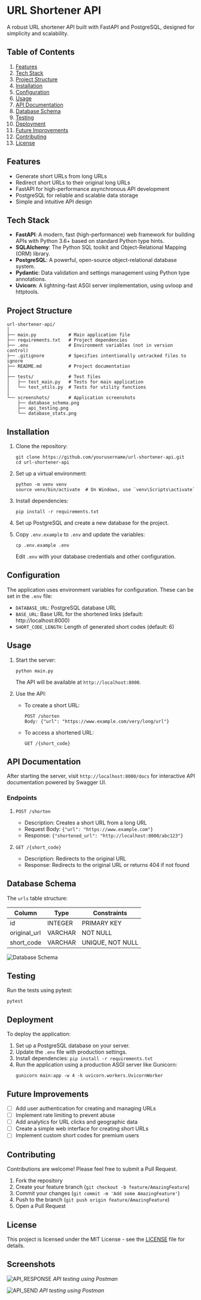 # URL Shortener API

A robust URL shortener API built with FastAPI and PostgreSQL, designed for simplicity and scalability.

## Table of Contents
1. [Features](#features)
2. [Tech Stack](#tech-stack)
3. [Project Structure](#project-structure)
4. [Installation](#installation)
5. [Configuration](#configuration)
6. [Usage](#usage)
7. [API Documentation](#api-documentation)
8. [Database Schema](#database-schema)
9. [Testing](#testing)
10. [Deployment](#deployment)
11. [Future Improvements](#future-improvements)
12. [Contributing](#contributing)
13. [License](#license)

## Features

- Generate short URLs from long URLs
- Redirect short URLs to their original long URLs
- FastAPI for high-performance asynchronous API development
- PostgreSQL for reliable and scalable data storage
- Simple and intuitive API design

## Tech Stack

- **FastAPI**: A modern, fast (high-performance) web framework for building APIs with Python 3.6+ based on standard Python type hints.
- **SQLAlchemy**: The Python SQL toolkit and Object-Relational Mapping (ORM) library.
- **PostgreSQL**: A powerful, open-source object-relational database system.
- **Pydantic**: Data validation and settings management using Python type annotations.
- **Uvicorn**: A lightning-fast ASGI server implementation, using uvloop and httptools.

## Project Structure

```
url-shortener-api/
│
├── main.py            # Main application file
├── requirements.txt   # Project dependencies
├── .env               # Environment variables (not in version control)
├── .gitignore         # Specifies intentionally untracked files to ignore
├── README.md          # Project documentation
│
├── tests/             # Test files
│   ├── test_main.py   # Tests for main application
│   └── test_utils.py  # Tests for utility functions
│
└── screenshots/       # Application screenshots
    ├── database_schema.png
    ├── api_testing.png
    └── database_stats.png
```

## Installation

1. Clone the repository:
   ```
   git clone https://github.com/yourusername/url-shortener-api.git
   cd url-shortener-api
   ```

2. Set up a virtual environment:
   ```
   python -m venv venv
   source venv/bin/activate  # On Windows, use `venv\Scripts\activate`
   ```

3. Install dependencies:
   ```
   pip install -r requirements.txt
   ```

4. Set up PostgreSQL and create a new database for the project.

5. Copy `.env.example` to `.env` and update the variables:
   ```
   cp .env.example .env
   ```
   Edit `.env` with your database credentials and other configuration.

## Configuration

The application uses environment variables for configuration. These can be set in the `.env` file:

- `DATABASE_URL`: PostgreSQL database URL
- `BASE_URL`: Base URL for the shortened links (default: http://localhost:8000)
- `SHORT_CODE_LENGTH`: Length of generated short codes (default: 6)

## Usage

1. Start the server:
   ```
   python main.py
   ```
   The API will be available at `http://localhost:8000`.

2. Use the API:
   - To create a short URL:
     ```
     POST /shorten
     Body: {"url": "https://www.example.com/very/long/url"}
     ```
   - To access a shortened URL:
     ```
     GET /{short_code}
     ```

## API Documentation

After starting the server, visit `http://localhost:8000/docs` for interactive API documentation powered by Swagger UI.

### Endpoints

1. `POST /shorten`
   - Description: Creates a short URL from a long URL
   - Request Body: `{"url": "https://www.example.com"}`
   - Response: `{"shortened_url": "http://localhost:8000/abc123"}`

2. `GET /{short_code}`
   - Description: Redirects to the original URL
   - Response: Redirects to the original URL or returns 404 if not found

## Database Schema

The `urls` table structure:

| Column       | Type    | Constraints       |
|--------------|---------|-------------------|
| id           | INTEGER | PRIMARY KEY       |
| original_url | VARCHAR | NOT NULL          |
| short_code   | VARCHAR | UNIQUE, NOT NULL  |

![Database Schema](screenshots/database_schema.png)

## Testing

Run the tests using pytest:

```
pytest
```

## Deployment

To deploy the application:

1. Set up a PostgreSQL database on your server.
2. Update the `.env` file with production settings.
3. Install dependencies: `pip install -r requirements.txt`
4. Run the application using a production ASGI server like Gunicorn:
   ```
   gunicorn main:app -w 4 -k uvicorn.workers.UvicornWorker
   ```

## Future Improvements

- [ ] Add user authentication for creating and managing URLs
- [ ] Implement rate limiting to prevent abuse
- [ ] Add analytics for URL clicks and geographic data
- [ ] Create a simple web interface for creating short URLs
- [ ] Implement custom short codes for premium users

## Contributing

Contributions are welcome! Please feel free to submit a Pull Request.

1. Fork the repository
2. Create your feature branch (`git checkout -b feature/AmazingFeature`)
3. Commit your changes (`git commit -m 'Add some AmazingFeature'`)
4. Push to the branch (`git push origin feature/AmazingFeature`)
5. Open a Pull Request

## License

This project is licensed under the MIT License - see the [LICENSE](LICENSE) file for details.

## Screenshots

![API_RESPONSE](screenshots/api_testing.png)
*API testing using Postman*

![API_SEND](screenshots/api_send.png)
*API testing using Postman*